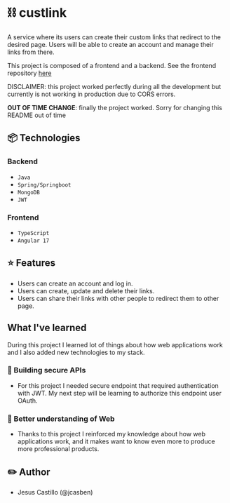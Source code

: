 # ⛓️ custlink

A service where its users can create their custom links that redirect to the desired page. Users will be able to create 
an account and manage their links from there.

This project is composed of a frontend and a backend. See the frontend repository [here](https://github.com/jcasben/custlink-web)

DISCLAIMER: this project worked perfectly during all the development but currently is not working in production due to CORS errors.

**OUT OF TIME CHANGE**: finally the project worked. Sorry for changing this README out of time

## 📦 Technologies

### Backend
- `Java`
- `Spring/Springboot`
- `MongoDB`
- `JWT`

### Frontend

- `TypeScript`
- `Angular 17`

## ⭐ Features

- Users can create an account and log in.
- Users can create, update and delete their links.
- Users can share their links with other people to redirect them to other page.

## What I've learned

During this project I learned lot of things about how web applications work and I also added new technologies to my stack.

### 💪 Building secure APIs

- For this project I needed secure endpoint that required authentication with JWT. My next step will be learning
to authorize this endpoint user OAuth.

### 🧠 Better understanding of Web

- Thanks to this project I reinforced my knowledge about how web applications work, and it makes want to know even more
to produce more professional products.

## ✏️ Author

- Jesus Castillo (@jcasben)